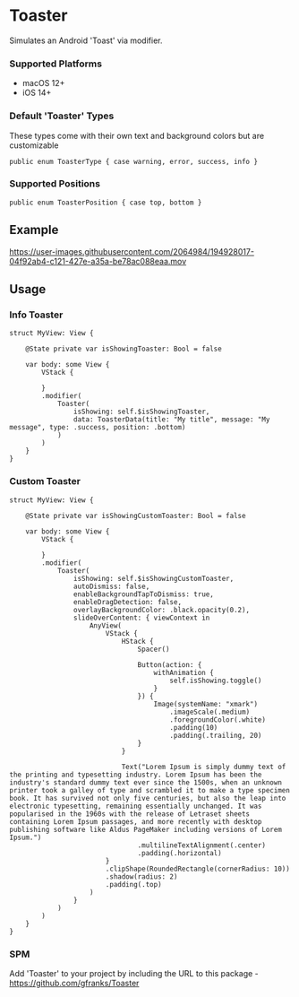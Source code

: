 # Toaster

Simulates an Android 'Toast' via modifier.

### Supported Platforms
* macOS 12+
* iOS 14+

### Default 'Toaster' Types
These types come with their own text and background colors but are customizable
```
public enum ToasterType { case warning, error, success, info }
```

### Supported Positions
```
public enum ToasterPosition { case top, bottom }
```

## Example
https://user-images.githubusercontent.com/2064984/194928017-04f92ab4-c121-427e-a35a-be78ac088eaa.mov

## Usage
### Info Toaster
```
struct MyView: View {

	@State private var isShowingToaster: Bool = false

	var body: some View {
		VStack {
		
		}
		.modifier(
			Toaster(
				isShowing: self.$isShowingToaster, 
				data: ToasterData(title: "My title", message: "My message", type: .success, position: .bottom)
			)
		)
	}
}
```

### Custom Toaster
```
struct MyView: View {

	@State private var isShowingCustomToaster: Bool = false
	
	var body: some View {
		VStack {
		
		}
		.modifier(
			Toaster(
				isShowing: self.$isShowingCustomToaster,
				autoDismiss: false,
				enableBackgroundTapToDismiss: true,
				enableDragDetection: false,
				overlayBackgroundColor: .black.opacity(0.2),
				slideOverContent: { viewContext in
					AnyView(
						VStack {
							HStack {
								Spacer()
								
								Button(action: {
									withAnimation {
										self.isShowing.toggle()
									}
								}) {
									Image(systemName: "xmark")
										.imageScale(.medium)
										.foregroundColor(.white)
										.padding(10)
										.padding(.trailing, 20)
								}
							}
							
							Text("Lorem Ipsum is simply dummy text of the printing and typesetting industry. Lorem Ipsum has been the industry's standard dummy text ever since the 1500s, when an unknown printer took a galley of type and scrambled it to make a type specimen book. It has survived not only five centuries, but also the leap into electronic typesetting, remaining essentially unchanged. It was popularised in the 1960s with the release of Letraset sheets containing Lorem Ipsum passages, and more recently with desktop publishing software like Aldus PageMaker including versions of Lorem Ipsum.")
								.multilineTextAlignment(.center)
								.padding(.horizontal)
						}
						.clipShape(RoundedRectangle(cornerRadius: 10))
						.shadow(radius: 2)
						.padding(.top)
					)
				}
			)
		)
	}
}
```
### SPM
Add 'Toaster' to your project by including the URL to this package - https://github.com/gfranks/Toaster
